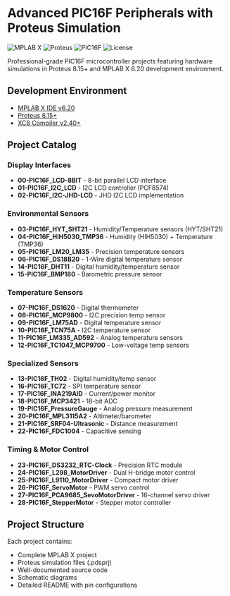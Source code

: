 # Advanced PIC16F Peripherals with Proteus Simulation

![MPLAB X](https://img.shields.io/badge/MPLAB_X-6.20-blue) 
![Proteus](https://img.shields.io/badge/Proteus-8.15+-green)
![PIC16F](https://img.shields.io/badge/PIC16F-Microcontroller-red)
![License](https://img.shields.io/badge/License-MIT-orange)

Professional-grade PIC16F microcontroller projects featuring hardware simulations in Proteus 8.15+ and MPLAB X 6.20 development environment.

## Development Environment
- [MPLAB X IDE v6.20](https://www.microchip.com/en-us/tools-resources/develop/mplab-x-ide)
- [Proteus 8.15+](https://www.labcenter.com)
- [XC8 Compiler v2.40+](https://www.microchip.com/en-us/tools-resources/develop/mplab-xc-compilers)

## Project Catalog

### Display Interfaces
- **00-PIC16F_LCD-8BIT** - 8-bit parallel LCD interface
- **01-PIC16F_I2C_LCD** - I2C LCD controller (PCF8574)
- **02-PIC16F_I2C-JHD-LCD** - JHD I2C LCD implementation

### Environmental Sensors
- **03-PIC16F_HYT_SHT21** - Humidity/Temperature sensors (HYT/SHT21)
- **04-PIC16F_HIH5030_TMP36** - Humidity (HIH5030) + Temperature (TMP36)
- **05-PIC16F_LM20_LM35** - Precision temperature sensors
- **06-PIC16F_DS18B20** - 1-Wire digital temperature sensor
- **14-PIC16F_DHT11** - Digital humidity/temperature sensor
- **15-PIC16F_BMP180** - Barometric pressure sensor

### Temperature Sensors
- **07-PIC16F_DS1620** - Digital thermometer
- **08-PIC16F_MCP9800** - I2C precision temp sensor
- **09-PIC16F_LM75AD** - Digital temperature sensor
- **10-PIC16F_TCN75A** - I2C temperature sensor
- **11-PIC16F_LM335_AD592** - Analog temperature sensors
- **12-PIC16F_TC1047_MCP9700** - Low-voltage temp sensors

### Specialized Sensors
- **13-PIC16F_TH02** - Digital humidity/temp sensor
- **16-PIC16F_TC72** - SPI temperature sensor
- **17-PIC16F_INA219AID** - Current/power monitor
- **18-PIC16F_MCP3421** - 18-bit ADC
- **19-PIC16F_PressureGauge** - Analog pressure measurement
- **20-PIC16F_MPL3115A2** - Altimeter/barometer
- **21-PIC16F_SRF04-Ultrasonic** - Distance measurement
- **22-PIC16F_FDC1004** - Capacitive sensing

### Timing & Motor Control
- **23-PIC16F_DS3232_RTC-Clock** - Precision RTC module
- **24-PIC16F_L298_MotorDriver** - Dual H-bridge motor control
- **25-PIC16F_L9110_MotorDriver** - Compact motor driver
- **26-PIC16F_ServoMotor** - PWM servo control
- **27-PIC16F_PCA9685_SevoMotorDriver** - 16-channel servo driver
- **28-PIC16F_StepperMotor** - Stepper motor controller

## Project Structure
Each project contains:
- Complete MPLAB X project
- Proteus simulation files (.pdsprj)
- Well-documented source code
- Schematic diagrams
- Detailed README with pin configurations
